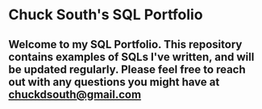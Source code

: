 # Chuck South's SQL Portfolio

## Welcome to my SQL Portfolio. This repository contains examples of SQLs I've written, and will be updated regularly. Please feel free to reach out with any questions you might have at chuckdsouth@gmail.com
